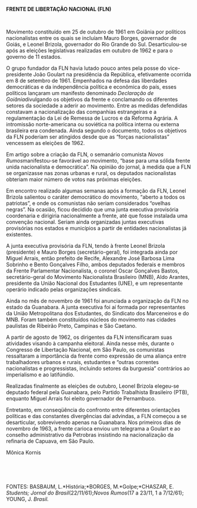 **FRENTE DE LIBERTAÇÃO NACIONAL (FLN)**

 

Movimento constituído em 25 de outubro de 1961 em Goiânia por políticos
nacionalistas entre os quais se incluíam Mauro Borges, governador de
Goiás, e Leonel Brizola, governador do Rio Grande do Sul.
Desarticulou-se após as eleições legislativas realizadas em outubro de
1962 e para o governo de 11 estados.

O grupo fundador da FLN havia lutado pouco antes pela posse do
vice-presidente João Goulart na presidência da República, efetivamente
ocorrida em 8 de setembro de 1961. Empenhados na defesa das liberdades
democráticas e da independência política e econômica do país, esses
políticos lançaram um manifesto denominado *Declaração de*
*Goiânia*divulgando os objetivos da frente e conclamando os diferentes
setores da sociedade a aderir ao movimento. Entre as medidas defendidas
constavam a nacionalização das companhias estrangeiras e a
regulamentação da Lei de Remessa de Lucros e da Reforma Agrária. A
intromissão norte-americana ou soviética na política interna ou externa
brasileira era condenada. Ainda segundo o documento, todos os objetivos
da FLN poderiam ser atingidos desde que as “forças nacionalistas”
vencessem as eleições de 1962.

Em artigo sobre a criação da FLN, o semanário comunista *Novos
Rumos*manifestou-se favorável ao movimento, “base para uma sólida frente
unida nacionalista e democrática”. Na opinião do jornal, à medida que a
FLN se organizasse nas zonas urbanas e rural, os deputados nacionalistas
obteriam maior número de votos nas próximas eleições.

Em encontro realizado algumas semanas após a formação da FLN, Leonel
Brizola salientou o caráter democrático do movimento, “aberto a todos os
patriotas”, e onde os comunistas não seriam considerados “ovelhas
negras”. Na ocasião, ficou decidido que uma junta executiva provisória
coordenaria e dirigiria nacionalmente a frente, até que fosse instalada
uma convenção nacional. Seriam ainda organizadas juntas executivas
provisórias nos estados e municípios a partir de entidades nacionalistas
já existentes.

A junta executiva provisória da FLN, tendo à frente Leonel Brizola
(presidente) e Mauro Borges (secretário-geral), foi integrada ainda por
Miguel Arrais, então prefeito de Recife, Alexandre José Barbosa Lima
Sobrinho e Bento Gonçalves Filho, ambos deputados federais e membros da
Frente Parlamentar Nacionalista, o coronel Oscar Gonçalves Bastos,
secretário-geral do Movimento Nacionalista Brasileiro (MNB), Aldo
Arantes, presidente da União Nacional dos Estudantes (UNE), e um
representante operário indicado pelas organizações sindicais.

Ainda no mês de novembro de 1961 foi anunciada a organização da FLN no
estado da Guanabara. A junta executiva foi aí formada por representantes
da União Metropolitana dos Estudantes, do Sindicato dos Marceneiros e do
MNB. Foram também constituídos núcleos do movimento nas cidades
paulistas de Ribeirão Preto, Campinas e São Caetano.

A partir de agosto de 1962, os dirigentes da FLN intensificaram suas
atividades visando à campanha eleitoral. Ainda nesse mês, durante o
Congresso de Libertação Nacional, em São Paulo, os comunistas
ressaltaram a importância da frente como expressão de uma aliança entre
trabalhadores urbanos e rurais, estudantes e “outras correntes
nacionalistas e progressistas, incluindo setores da burguesia”
contrários ao imperialismo e ao latifúndio.

Realizadas finalmente as eleições de outubro, Leonel Brizola elegeu-se
deputado federal pela Guanabara, pelo Partido Trabalhista Brasileiro
(PTB), enquanto Miguel Arrais foi eleito governador de Pernambuco.

Entretanto, em conseqüência do confronto entre diferentes orientações
políticas e das constantes divergências daí advindas, a FLN começou a se
desarticular, sobrevivendo apenas na Guanabara. Nos primeiros dias de
novembro de 1963, a frente carioca enviou um telegrama a Goulart e ao
conselho administrativo da Petrobras insistindo na nacionalização da
refinaria de Capuava, em São Paulo.

Mônica Kornis

 

 

FONTES: BASBAUM, L.*História;*BORGES, M.*Golpe;*CHASZAR, E. *Students;
Jornal* *do Brasil*(22/11/61);*Novos Rumos*(17 a 23/11, 1 a 7/12/61);
YOUNG, J. *Brasil.*

 
